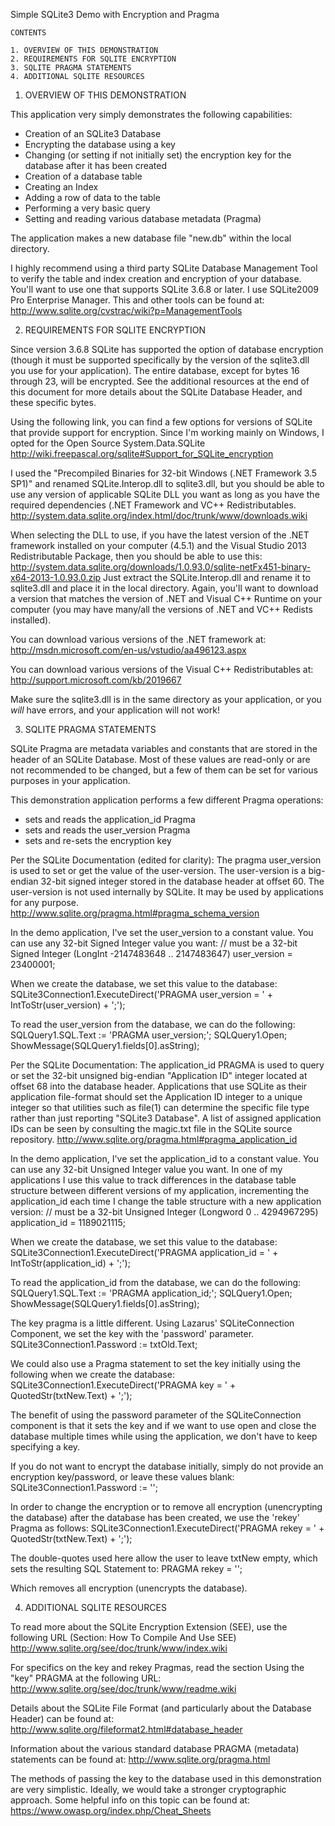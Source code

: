 

 Simple SQLite3 Demo with Encryption and Pragma 



    CONTENTS                                    

    1. OVERVIEW OF THIS DEMONSTRATION           
    2. REQUIREMENTS FOR SQLITE ENCRYPTION       
    3. SQLITE PRAGMA STATEMENTS                 
    4. ADDITIONAL SQLITE RESOURCES              





1. OVERVIEW OF THIS DEMONSTRATION

This application very simply demonstrates the following capabilities:
- Creation of an SQLite3 Database
- Encrypting the database using a key
- Changing (or setting if not initially set) the encryption key for the database after it has been created
- Creation of a database table
- Creating an Index
- Adding a row of data to the table
- Performing a very basic query
- Setting and reading various database metadata (Pragma)

The application makes a new database file "new.db" within the local directory.

I highly recommend using a third party SQLite Database Management Tool to verify the table and index creation and encryption of your database. You'll want to use one that supports SQLite 3.6.8 or later. I use SQLite2009 Pro Enterprise Manager. This and other tools can be found at:
http://www.sqlite.org/cvstrac/wiki?p=ManagementTools




2. REQUIREMENTS FOR SQLITE ENCRYPTION

Since version 3.6.8 SQLite has supported the option of database encryption (though it must be supported specifically by the version of the sqlite3.dll you use for your application). The entire database, except for bytes 16 through 23, will be encrypted. See the additional resources at the end of this document for more details about the SQLite Database Header, and these specific bytes.

Using the following link, you can find a few options for versions of SQLite that provide support for encryption. Since I'm working mainly on Windows, I opted for the Open Source System.Data.SQLite
http://wiki.freepascal.org/sqlite#Support_for_SQLite_encryption

I used the "Precompiled Binaries for 32-bit Windows (.NET Framework 3.5 SP1)" and renamed SQLite.Interop.dll to sqlite3.dll, but you should be able to use any version of applicable SQLite DLL you want as long as you have the required dependencies (.NET Framework and VC++ Redistributables.
http://system.data.sqlite.org/index.html/doc/trunk/www/downloads.wiki

When selecting the DLL to use, if you have the latest version of the .NET framework installed on your computer (4.5.1) and the Visual Studio 2013 Redistributable Package, then you should be able to use this: 
http://system.data.sqlite.org/downloads/1.0.93.0/sqlite-netFx451-binary-x64-2013-1.0.93.0.zip
Just extract the SQLite.Interop.dll and rename it to sqlite3.dll and place it in the local directory. Again, you'll want to download a version that matches the version of .NET and Visual C++ Runtime on your computer (you may have many/all the versions of .NET and VC++ Redists installed).

You can download various versions of the .NET framework at:
http://msdn.microsoft.com/en-us/vstudio/aa496123.aspx

You can download various versions of the Visual C++ Redistributables at:
http://support.microsoft.com/kb/2019667


Make sure the sqlite3.dll is in the same directory as your application, or you *will* have errors, and your application will not work!




3. SQLITE PRAGMA STATEMENTS

SQLite Pragma are metadata variables and constants that are stored in the header of an SQLite Database. Most of these values are read-only or are not recommended to be changed, but a few of them can be set for various purposes in your application.

This demonstration application performs a few different Pragma operations:
- sets and reads the application_id Pragma
- sets and reads the user_version Pragma
- sets and re-sets the encryption key



Per the SQLite Documentation (edited for clarity):
The pragma user_version is used to set or get the value of the user-version. The user-version is a big-endian 32-bit signed integer stored in the database header at offset 60. The user-version is not used internally by SQLite. It may be used by applications for any purpose.
http://www.sqlite.org/pragma.html#pragma_schema_version

In the demo application, I've set the user_version to a constant value.
You can use any 32-bit Signed Integer value you want:
    // must be a 32-bit Signed Integer (LongInt -2147483648 .. 2147483647)
    user_version = 23400001;

When we create the database, we set this value to the database:
    SQLite3Connection1.ExecuteDirect('PRAGMA user_version = ' + IntToStr(user_version) + ';');

To read the user_version from the database, we can do the following:
    SQLQuery1.SQL.Text := 'PRAGMA user_version;';
    SQLQuery1.Open;
    ShowMessage(SQLQuery1.fields[0].asString);



Per the SQLite Documentation:
The application_id PRAGMA is used to query or set the 32-bit unsigned big-endian "Application ID" integer located at offset 68 into the database header. Applications that use SQLite as their application file-format should set the Application ID integer to a unique integer so that utilities such as file(1) can determine the specific file type rather than just reporting "SQLite3 Database". A list of assigned application IDs can be seen by consulting the magic.txt file in the SQLite source repository. 
http://www.sqlite.org/pragma.html#pragma_application_id

In the demo application, I've set the application_id to a constant value.
You can use any 32-bit Unsigned Integer value you want. In one of my applications I use this value to track differences in the database table structure between different versions of my application, incrementing the application_id each time I change the table structure with a new application version:
    // must be a 32-bit Unsigned Integer (Longword 0 .. 4294967295)
    application_id = 1189021115; 

When we create the database, we set this value to the database:
    SQLite3Connection1.ExecuteDirect('PRAGMA application_id = ' + IntToStr(application_id) + ';');

To read the application_id from the database, we can do the following:
    SQLQuery1.SQL.Text := 'PRAGMA application_id;';
    SQLQuery1.Open;
    ShowMessage(SQLQuery1.fields[0].asString);



The key pragma is a little different. Using Lazarus' SQLiteConnection Component, we set the key with the 'password' parameter.
    SQLite3Connection1.Password := txtOld.Text;

We could also use a Pragma statement to set the key initially using the following when we create the database:
    SQLite3Connection1.ExecuteDirect('PRAGMA key = ' + QuotedStr(txtNew.Text) + ';');

The benefit of using the password parameter of the SQLiteConnection component is that it sets the key and if we want to use open and close the database multiple times while using the application, we don't have to keep specifying a key.

If you do not want to encrypt the database initially, simply do not provide an encryption key/password, or leave these values blank:
    SQLite3Connection1.Password := '';

In order to change the encryption or to remove all encryption (unencrypting the database) after the database has been created, we use the 'rekey' Pragma as follows:
    SQLite3Connection1.ExecuteDirect('PRAGMA rekey = ' + QuotedStr(txtNew.Text) + ';');

The double-quotes used here allow the user to leave txtNew empty, which sets the resulting SQL Statement to:
PRAGMA rekey = '';

Which removes all encryption (unencrypts the database).




4. ADDITIONAL SQLITE RESOURCES

To read more about the SQLite Encryption Extension (SEE), use the following URL (Section: How To Compile And Use SEE)
http://www.sqlite.org/see/doc/trunk/www/index.wiki

For specifics on the key and rekey Pragmas, read the section Using the "key" PRAGMA at the following URL:
http://www.sqlite.org/see/doc/trunk/www/readme.wiki

Details about the SQLite File Format (and particularly about the Database Header) can be found at:
http://www.sqlite.org/fileformat2.html#database_header

Information about the various standard database PRAGMA (metadata) statements can be found at:
http://www.sqlite.org/pragma.html

The methods of passing the key to the database used in this demonstration are very simplistic. Ideally, we would take a stronger cryptographic approach. Some helpful info on this topic can be found at:
https://www.owasp.org/index.php/Cheat_Sheets